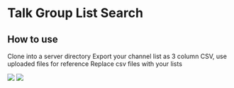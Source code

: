 # Talk Group List Search

## How to use
 Clone into a server directory
 Export your channel list as 3 column CSV, use uploaded files for reference
 Replace csv files with your lists

![](httpsi.ibb.co5WwS00C7image.png)
![](httpsi.ibb.cof6d4KDqimage.png)


